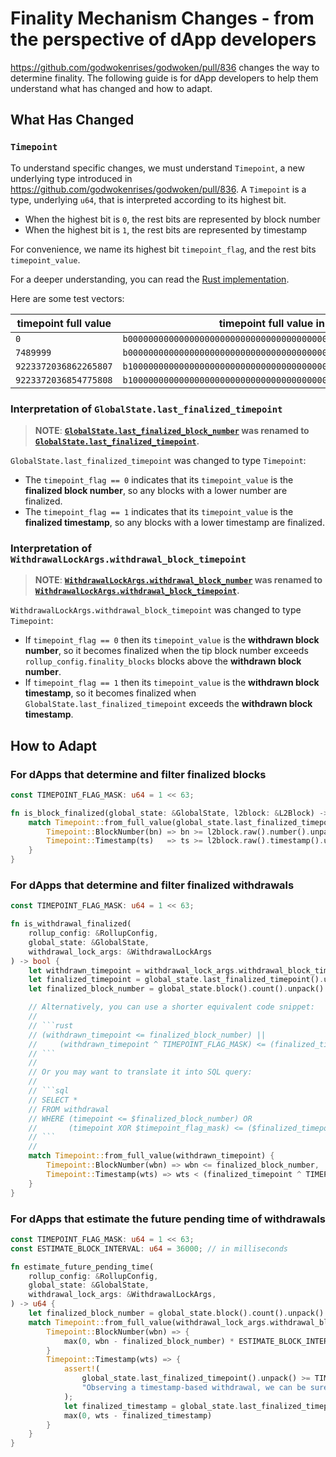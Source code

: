 # Finality Mechanism Changes - from the perspective of dApp developers

https://github.com/godwokenrises/godwoken/pull/836 changes the way to determine finality. The following guide is for dApp developers to help them understand what has changed and how to adapt.

## What Has Changed

### `Timepoint`

To understand specific changes, we must understand `Timepoint`, a new underlying type introduced in https://github.com/godwokenrises/godwoken/pull/836.
A `Timepoint` is a type, underlying `u64`, that is interpreted according to its highest bit.

  - When the highest bit is `0`, the rest bits are represented by block number
  - When the highest bit is `1`, the rest bits are represented by timestamp

For convenience, we name its highest bit `timepoint_flag`, and the rest bits `timepoint_value`.

For a deeper understanding, you can read the [Rust implementation](https://github.com/godwokenrises/godwoken/blob/bcc68b480acb292b625141a2ab7d2e6b69575f55/crates/types/src/core.rs#L292-L329).

Here are some test vectors:

| timepoint full value  | timepoint full value in binary                               | Interpretation             |
| --------------------- | ------------------------------------------------------------ | -------------------------- |
| `0`                   | `b0000000000000000000000000000000000000000000000000000000000000000` | `BlockNumber(0)`           |
| `7489999`             | `b0000000000000000000000000000000000000000011100100100100111001111` | `BlockNumber(7489999)`     |
| `9223372036862265807` | `b1000000000000000000000000000000000000000011100100100100111001111` | `Timestamp(7489999)` |
| `9223372036854775808` | `b1000000000000000000000000000000000000000000000000000000000000000` | `Timestamp(0)`        |

### Interpretation of `GlobalState.last_finalized_timepoint`

> **NOTE**: **[`GlobalState.last_finalized_block_number`](https://github.com/godwokenrises/godwoken/blob/5617b579927d85509e8f88ac4fb4493ef449b642/crates/types/schemas/godwoken.mol#L33) was renamed to [`GlobalState.last_finalized_timepoint`](https://github.com/godwokenrises/godwoken/pull/891/files#diff-96e540dc83a433d447e1d2dae392fc5eafce72e839ea3900f6f1f8638aaada6bL34-R34).**

`GlobalState.last_finalized_timepoint` was changed to type `Timepoint`:
- The `timepoint_flag == 0` indicates that its `timepoint_value` is the **finalized block number**, so any blocks with a lower number are finalized.
- The `timepoint_flag == 1` indicates that its `timepoint_value` is the **finalized timestamp**, so any blocks with a lower timestamp are finalized.

### Interpretation of `WithdrawalLockArgs.withdrawal_block_timepoint`

> **NOTE**: **[`WithdrawalLockArgs.withdrawal_block_number`](https://github.com/godwokenrises/godwoken/blob/5617b579927d85509e8f88ac4fb4493ef449b642/crates/types/schemas/godwoken.mol#L206) was renamed to [`WithdrawalLockArgs.withdrawal_block_timepoint`](https://github.com/godwokenrises/godwoken/pull/836/files#diff-96e540dc83a433d447e1d2dae392fc5eafce72e839ea3900f6f1f8638aaada6bL206-R209).**

`WithdrawalLockArgs.withdrawal_block_timepoint` was changed to type `Timepoint`:
- If `timepoint_flag == 0` then its `timepoint_value` is the **withdrawn block number**, so it becomes finalized when the tip block number exceeds `rollup_config.finality_blocks` blocks above the **withdrawn block number**.
- If `timepoint_flag == 1` then its `timepoint_value` is the **withdrawn block timestamp**, so it becomes finalized when `GlobalState.last_finalized_timepoint` exceeds the **withdrawn block timestamp**.

## How to Adapt

### For dApps that determine and filter finalized blocks

```rust
const TIMEPOINT_FLAG_MASK: u64 = 1 << 63;

fn is_block_finalized(global_state: &GlobalState, l2block: &L2Block) -> bool {
    match Timepoint::from_full_value(global_state.last_finalized_timepoint().unpack()) {
        Timepoint::BlockNumber(bn) => bn >= l2block.raw().number().unpack(),
        Timepoint::Timestamp(ts)   => ts >= l2block.raw().timestamp().unpack(),
    }
}
```

### For dApps that determine and filter finalized withdrawals

```rust
const TIMEPOINT_FLAG_MASK: u64 = 1 << 63;

fn is_withdrawal_finalized(
    rollup_config: &RollupConfig,
    global_state: &GlobalState,
    withdrawal_lock_args: &WithdrawalLockArgs
) -> bool {
    let withdrawn_timepoint = withdrawal_lock_args.withdrawal_block_timepoint().unpack();
    let finalized_timepoint = global_state.last_finalized_timepoint().unpack();
    let finalized_block_number = global_state.block().count().unpack() - 1 - rollup_config.finality_blocks().unpack();

    // Alternatively, you can use a shorter equivalent code snippet:
    //
    // ```rust
    // (withdrawn_timepoint <= finalized_block_number) ||
    //     (withdrawn_timepoint ^ TIMEPOINT_FLAG_MASK) <= (finalized_timepoint ^ TIMEPOINT_FLAG_MASK)
    // ```
    //
    // Or you may want to translate it into SQL query:
    //
    // ```sql
    // SELECT *
    // FROM withdrawal
    // WHERE (timepoint <= $finalized_block_number) OR
    //       (timepoint XOR $timepoint_flag_mask) <= ($finalized_timepoint XOR timepoint_flag_mask);
    // ```
    //
    match Timepoint::from_full_value(withdrawn_timepoint) {
        Timepoint::BlockNumber(wbn) => wbn <= finalized_block_number,
        Timepoint::Timestamp(wts) => wts < (finalized_timepoint ^ TIMEPOINT_FLAG_MASK)
    }
}
```

### For dApps that estimate the future pending time of withdrawals

```rust
const TIMEPOINT_FLAG_MASK: u64 = 1 << 63;
const ESTIMATE_BLOCK_INTERVAL: u64 = 36000; // in milliseconds

fn estimate_future_pending_time(
    rollup_config: &RollupConfig,
    global_state: &GlobalState,
    withdrawal_lock_args: &WithdrawalLockArgs,
) -> u64 {
    let finalized_block_number = global_state.block().count().unpack() - 1 - rollup_config.finality_blocks().unpack();
    match Timepoint::from_full_value(withdrawal_lock_args.withdrawal_block_timepoint().unpack()) {
        Timepoint::BlockNumber(wbn) => {
            max(0, wbn - finalized_block_number) * ESTIMATE_BLOCK_INTERVAL
        }
        Timepoint::Timestamp(wts) => {
            assert!(
                global_state.last_finalized_timepoint().unpack() >= TIMEPOINT_FLAG_MASK,
                "Observing a timestamp-based withdrawal, we can be sure that global_state.last_finalized_timepoint() is also timestamp-based"
            );
            let finalized_timestamp = global_state.last_finalized_timepoint().unpack() ^ TIMEPOINT_FLAG_MASK;
            max(0, wts - finalized_timestamp)
        }
    }
}
```
